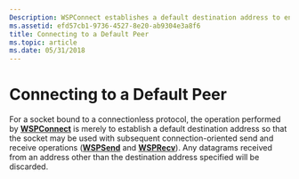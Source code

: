 ```yaml
---
Description: WSPConnect establishes a default destination address to enable a socket to be used with subsequent send (WSPSend) and receive (WSPRecv) operations.
ms.assetid: efd57cb1-9736-4527-8e20-ab9304e3a8f6
title: Connecting to a Default Peer
ms.topic: article
ms.date: 05/31/2018
---
```


# Connecting to a Default Peer

For a socket bound to a connectionless protocol, the operation performed by [**WSPConnect**](https://msdn.microsoft.com/en-us/library/ms742272(v=VS.85).aspx) is merely to establish a default destination address so that the socket may be used with subsequent connection-oriented send and receive operations ([**WSPSend**](https://msdn.microsoft.com/en-us/library/ms742292(v=VS.85).aspx) and [**WSPRecv**](https://msdn.microsoft.com/en-us/library/ms742288(v=VS.85).aspx)). Any datagrams received from an address other than the destination address specified will be discarded.

 

 



